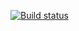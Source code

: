 [![Build status](https://ci.appveyor.com/api/projects/status/3rthj1sqb7xa585w?svg=true)](https://ci.appveyor.com/project/Kolobokes/lecture-20-task-1)
